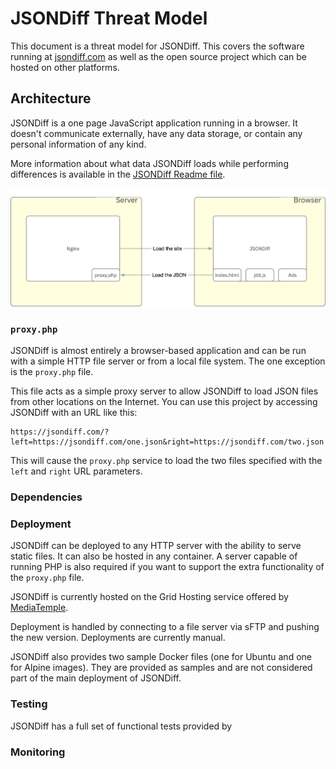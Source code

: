 # JSONDiff Threat Model

This document is a threat model for JSONDiff.  This covers the software running at [jsondiff.com](https://www.jsondiff.com/) as well as the open source project which can be hosted on other platforms.

## Architecture

JSONDiff is a one page JavaScript application running in a browser.  It doesn't communicate externally, have any data storage, or contain any personal information of any kind.

More information about what data JSONDiff loads while performing differences is available in the [JSONDiff Readme file](../#is-jsondiff-secure).

![JSONDiff architecture image](images/jsondiff_arch.png)

### `proxy.php`

JSONDiff is almost entirely a browser-based application and can be run with a simple HTTP file server or from a local file system.  The one exception is the `proxy.php` file.

This file acts as a simple proxy server to allow JSONDiff to load JSON files from other locations on the Internet.  You can use this project by accessing JSONDiff with an URL like this:

```
https://jsondiff.com/?left=https://jsondiff.com/one.json&right=https://jsondiff.com/two.json
```

This will cause the `proxy.php` service to load the two files specified with the `left` and `right` URL parameters.

### Dependencies

### Deployment

JSONDiff can be deployed to any HTTP server with the ability to serve static files.  It can also be hosted in any container.  A server capable of running PHP is also required if you want to support the extra functionality of the `proxy.php` file.

JSONDiff is currently hosted on the Grid Hosting service offered by [MediaTemple](https://mediatemple.net/).

Deployment is handled by connecting to a file server via sFTP and pushing the new version.  Deployments are currently manual.

JSONDiff also provides two sample Docker files (one for Ubuntu and one for Alpine images).  They are provided as samples and are not considered part of the main deployment of JSONDiff.

### Testing

JSONDiff has a full set of functional tests provided by 

### Monitoring